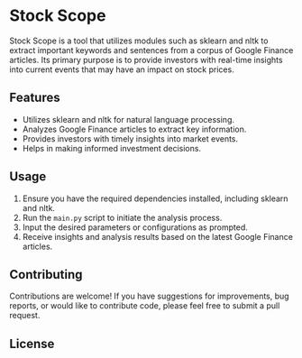 # Stock Scope

Stock Scope is a tool that utilizes modules such as sklearn and nltk to extract important keywords and sentences from a corpus of Google Finance articles. Its primary purpose is to provide investors with real-time insights into current events that may have an impact on stock prices.

## Features

- Utilizes sklearn and nltk for natural language processing.
- Analyzes Google Finance articles to extract key information.
- Provides investors with timely insights into market events.
- Helps in making informed investment decisions.

## Usage

1. Ensure you have the required dependencies installed, including sklearn and nltk.
2. Run the `main.py` script to initiate the analysis process.
3. Input the desired parameters or configurations as prompted.
4. Receive insights and analysis results based on the latest Google Finance articles.

## Contributing

Contributions are welcome! If you have suggestions for improvements, bug reports, or would like to contribute code, please feel free to submit a pull request.

## License
